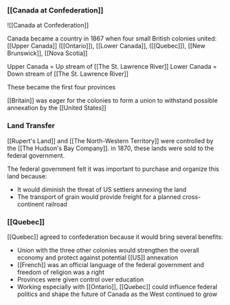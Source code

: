 ### [[Canada at Confederation]]
![[Canada at Confederation]]

Canada became a country in 1867 when four small British colonies united: [[Upper Canada]] ([[Ontario]]), [[Lower Canada]], ([[Quebec]]), [[New Brunswick]], [[Nova Scotia]]

Upper Canada = Up stream of [[The St. Lawrence River]]
Lower Canada =  Down stream of [[The St. Lawrence River]]

These became the first four provinces

[[Britain]] was eager for the colonies to form a union to withstand possible annexation by the [[United States]]

### Land Transfer
[[Rupert's Land]] and [[The North-Western Territory]] were controlled by the [[The Hudson's Bay Company]]. in 1870, these lands were sold to the federal government.

The federal government felt it was important to purchase and organize this land because:
- It would diminish the threat of US settlers annexing the land
- The transport of grain would provide freight for a planned cross-continent railroad

### [[Quebec]]
[[Quebec]] agreed to confederation because it would bring several benefits:
- Union with the three other colonies would strengthen the overall economy and protect against potential [[US]] annexation
- [[French]] was an official language of the federal government and freedom of religion was a right
- Provinces were given control over education
- Working especially with [[Ontario]], [[Quebec]] could influence federal politics and shape the future of Canada as the West continued to grow